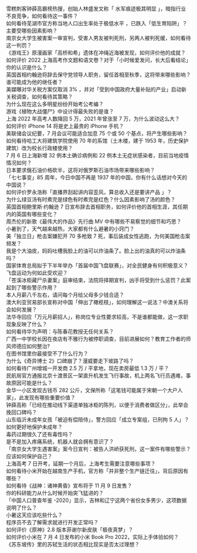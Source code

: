雪糕刺客钟薛高霸榜热搜，创始人林盛发文称「 水军痕迹极其明显 」，暗指行业不良竞争，如何看待这一事件？  
如何看待芜湖市官方称当地人口出生率处于极低水平 ，已跌入「低生育陷阱」？主要受哪些因素影响？  
南京女大学生被害案一审宣判，受害人男友被判死刑，另两人被判死缓，如何看待这一判罚？  
《游戏王》原漫画家「高桥和希」遗体在冲绳近海被发现，如何评价他的成就？  
如何评价 2022 上海高考作文题和语文卷？对于「小时候爱发问，长大后看结论」你的认识是什么？  
英国首相约翰逊将辞去保守党领导人职务，留任首相至秋季，这将带来哪些影响？谁可能成为他的继任者？  
美媒曝对华关税方案仅取消 3% ，并对「受到中国政府大量补贴的产业」启动新关税调查，如何看待其策略？  
为什么现在这么多明星纷纷开始考公考编？  
游戏《植物大战僵尸》中设计得最失败的是谁？  
上海 2022 年高考人数降回 5 万，2021 年曾涨至 7 万，为什么波动这么大？  
如何评价 iPhone 14 将是史上最贵的 iPhone 手机？  
美联储会议纪要，7 月会议可能适合加息 75 个或 50 个基点，将产生哪些影响？  
如何看待哈工大将建筑学院使用 70 年的系馆（土木楼，建于 1953 年，历史保护建筑）改为校长行政楼使用？  
7 月 6 日上海新增 32 例本土确诊病例和 22 例本土无症状感染者，目前当地疫情情况如何？  
日本要求俄石油价格砍半，这将对俄罗斯石油市场带来哪些影响？  
「七七事变」85 周年，今日中国不再是 1937 年的中国，你有什么话想对今天的中国说？  
如何评价罗永浩称「直播界刮起讲内容歪风，算总收入还是要讲产品 」？  
为什么绿豆汤有时煮完是绿色有时煮完是红色？什么因素影响了汤的颜色？  
英国首相鲍里斯·约翰逊 7 日宣布辞去首相职务，如何评价他的首相生涯，其任期内的英国有哪些变化？  
周杰伦的新歌《最伟大的作品》先行曲 MV 中有哪些不易察觉的细节和巧思？  
小暑到了，天气越来越热，大家都有什么避暑的小窍门？  
美「独立日」枪击案嫌犯开 70 多枪致 7 死，事后装成女性逃跑，为何美国枪击案频发？  
我是个大油皮，妈妈吐槽我脸上的油可以炸油条了。脸上出的油真的可以炸油条吗？  
国家体育总局拟于下半年举办「首届中国飞盘联赛」，对全民健身有何积极意义？飞盘运动为何如此受欢迎？  
「苍溪冰柜藏尸杀妻案」庭审结束，法院将择期宣判，凶手将受到什么惩罚？此案起到了哪些警示作用？  
本人月薪八千左右，请问每个月给父母多少钱合适？  
澳大利亚贸易部长宣称对中国「伸出了橄榄枝」，如何理解这一说法？中澳关系将会如何发展？  
法华寺回应「万元月薪招人」，称岗位专业性要求较高，不是谁都能做，这一求职现象反映了什么？  
如何看待华为声明：与陈春花教授无任何关系？  
广西一中学校长因在夜店有不雅行为被停职调查，目前进展如何？教育工作者的师风师德应如何整治?  
在图书馆里你最接受不了什么行为？  
为什么《奇异博士 2》口碑崩了？漫威要走下坡路了吗？  
如何看待广州增城一开发商 2.5 万 / 平拿地，现在卖房最低 1.3 万 / 平？  
民航局官方通报北京十渡景区一架直升机发生飞行事故，机上两名飞行员遇难，事故原因可能是什么？  
金华一小区发现古钱币 282 公斤，文保所称「这笔钱可能属于宋朝一个大户人家」，此发现有哪些重要价值？  
钟薛高称「已经在推动线下渠道单独冰柜的陈列，以便于消费者做区分」，此举会挽回口碑吗？  
山东临沂未成年女孩「被迫有偿陪侍」，警方回应「成立专案组，已刑拘 5 人」？如何更好地保护未成年？  
毒药过期很久了还有毒性吗？  
是不是加入疼痛系统，机器人就会拥有意识了？  
「南京女大学生遇害案」案今日宣判：被告人洪峤获死刑，这一案件有哪些警示？应该如何保护自己？  
上海高考 7 日开考，延期一个月后，上海考生需要注意哪些事项？  
如何看待小米开始在越南生产手机，官方称「并非整个生产链迁往」，背后原因有哪些？  
如何看待《战神：诸神黄昏》宣布将于 11 月 9 日发售？  
你的科研能力从什么时候开始突飞猛进的？  
「中国人口普查年鉴 -2020」显示，吉林和辽宁这两个省份女多男少，这项数据说明了什么？  
小暑这天应该吃些什么？  
程序员不去了解需求就进行开发正常吗？  
​​​如何评价《原神》2.8 版本菲谢尔新皮肤「极夜真梦」？  
如何评价小米在 7 月 4 日发布的小米 Book Pro 2022，实际上手体验如何？  
《苏东坡传》里的苏轼生活的状态相比现实是否太过理想？  
